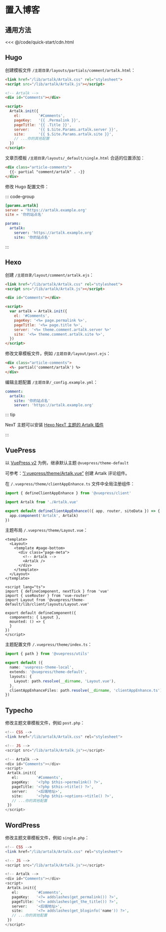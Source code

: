 # 置入博客

## 通用方法

<<< @/code/quick-start/cdn.html

## Hugo

创建模板文件 `/主题目录/layouts/partials/comment/artalk.html`：

```html
<link href="/lib/artalk/Artalk.css" rel="stylesheet">
<script src="/lib/artalk/Artalk.js"></script>

<!-- Artalk -->
<div id="Comments"></div>

<script>
  Artalk.init({
    el:        '#Comments',
    pageKey:   '{{ .Permalink }}',
    pageTitle: '{{ .Title }}',
    server:    '{{ $.Site.Params.artalk.server }}',
    site:      '{{ $.Site.Params.artalk.site }}',
    // ...你的其他配置
  })
</script>
```

文章页模板 `/主题目录/layouts/_default/single.html` 合适的位置添加：

```html
<div class="article-comments">
  {{- partial "comment/artalk" . -}}
</div>
```

修改 Hugo 配置文件：

::: code-group

```toml [config.toml]
[params.artalk]
server = 'https://artalk.example.org'
site = '你的站点名'
```


```yaml [config.yaml]
params:
  artalk:
    server: 'https://artalk.example.org'
    site: '你的站点名'
```

:::

## Hexo

创建 `/主题目录/layout/comment/artalk.ejs`：

```html
<link href="/lib/artalk/Artalk.css" rel="stylesheet">
<script src="/lib/artalk/Artalk.js"></script>

<div id="Comments"></div>

<script>
  var artalk = Artalk.init({
    el: '#Comments',
    pageKey: '<%= page.permalink %>',
    pageTitle: '<%= page.title %>',
    server: '<%= theme.comment.artalk.server %>'
    site: '<%= theme.comment.artalk.site %>',
  })
</script>
```

修改文章模板文件，例如 `/主题目录/layout/post.ejs`：

```html
<div class="article-comments">
  <%- partial('comment/artalk') %>
</div>
```

编辑主题配置 `/主题目录/_config.example.yml`：

```yaml
comment:
  artalk:
    site: '你的站点名'
    server: 'https://artalk.example.org'
```

::: tip

NexT 主题可以安装 [Hexo NexT 主题的 Artalk 插件](https://github.com/leirock/hexo-next-artalk)

:::


## VuePress

以 [VuePress v2](https://github.com/vuepress/vuepress-next) 为例，继承默认主题 `@vuepress/theme-default`

可参考：[“/.vuepress/theme/Artalk.vue”](https://github.com/ArtalkJS/Docs/blob/eef37bca8cc0c9973bf121fdef4014dcd940f104/docs/.vuepress/theme/Artalk.vue) 创建 Artalk 评论组件。

在 `/.vuepress/theme/clientAppEnhance.ts` 文件中全局注册组件：

```ts
import { defineClientAppEnhance } from '@vuepress/client'

import Artalk from './Artalk.vue'

export default defineClientAppEnhance(({ app, router, siteData }) => {
  app.component('Artalk', Artalk)
})
```

主题布局 `/.vuepress/theme/Layout.vue`：

```vue
<template>
  <Layout>
    <template #page-bottom>
      <div class="page-meta">
        <!-- Artalk -->
        <Artalk />
      </div>
    </template>
  </Layout>
</template>

<script lang="ts">
import { defineComponent, nextTick } from 'vue'
import { useRouter } from 'vue-router'
import Layout from '@vuepress/theme-default/lib/client/layouts/Layout.vue'

export default defineComponent({
  components: { Layout },
  mounted: () => {
  }
})
</script>
```

主题配置文件 `/.vuepress/theme/index.ts`：

```ts
import { path } from '@vuepress/utils'

export default ({
  name: 'vuepress-theme-local',
  extends: '@vuepress/theme-default',
  layouts: {
    Layout: path.resolve(__dirname, 'Layout.vue'),
  },
  clientAppEnhanceFiles: path.resolve(__dirname, 'clientAppEnhance.ts'),
})
```

## Typecho

修改主题文章模板文件，例如 `post.php`：

```php
<!-- CSS -->
<link href="/lib/artalk/Artalk.css" rel="stylesheet">

<!-- JS -->
<script src="/lib/artalk/Artalk.js"></script>

<!-- Artalk -->
<div id="Comments"></div>
<script>
 Artalk.init({
   el:        '#Comments',
   pageKey:   '<?php $this->permalink() ?>',
   pageTitle: '<?php $this->title() ?>',
   server:    '<后端地址>',
   site:      '<?php $this->options->title() ?>',
   // ...你的其他配置
 })
</script>
```

## WordPress

修改主题文章模板文件，例如 `single.php`：

```php
<!-- CSS -->
<link href="/lib/artalk/Artalk.css" rel="stylesheet">

<!-- JS -->
<script src="/lib/artalk/Artalk.js"></script>

<!-- Artalk -->
<div id="Comments"></div>
<script>
 Artalk.init({
   el:        '#Comments',
   pageKey:   '<?= addslashes(get_permalink()) ?>',
   pageTitle: '<?= addslashes(get_the_title()) ?>',
   server:    '<后端地址>',
   site:      '<?= addslashes(get_bloginfo('name')) ?>',
   // ...你的其他配置
 })
</script>
```
